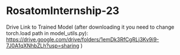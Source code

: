 # RosatomInternship-23
Drive Link to Trained Model (after downloading it you need to change torch.load path in model_utils.py): https://drive.google.com/drive/folders/1emDk3RfCgRLj3Kv9i9-7J0A1qXNhbZLh?usp=sharing )

